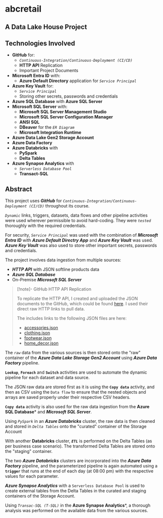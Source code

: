 # abcretail

## A Data Lake House Project

## Technologies Involved

- **GitHub** for:
	- *`Continuous-Integration/Continuous-Deployment (CI/CD)`*
	- **HTTP API** Replication
	- Important Project Documents
- **Microsoft Entra ID** with:
	- **Azure Default Directory** application for *`Service Principal`*
- **Azure Key Vault** for:
	- *`Service Principal`*
	- Storing other secrets, passwords and credentials
- **Azure SQL Database** with **Azure SQL Server**
- **Microsoft SQL Server** with:
	- **Microsoft SQL Server Management Studio**
	- **Microsoft SQL Server Configuration Manager**
	- **ANSI SQL**
	- **DBeaver** for the *`ER Diagram`*
	- **Microsoft Integration Runtime**
- **Azure Data Lake Gen2 Storage Account**
- **Azure Data Factory**
- **Azure Databricks** with
	- **PySpark**
	- **Delta Tables**
- **Azure Synapse Analytics** with
	- *`Serverless Database Pool`*
	- **Transact-SQL**

## Abstract

This project uses ***GitHub*** for *`Continuous-Integration/Continuous-Deployment (CI/CD)`* throughout its course.

*`Dynamic`* links, triggers, datasets, data flows and other pipeline activities were used wherever permissible to avoid hard-coding. They were *`tested`* thoroughly with the required credentials.

For security, *`Service Principal`* was used with the combination of ***Microsoft Entra ID*** with ***Azure Default Directry App*** and ***Azure Key Vault*** was used. ***Azure Key Vault*** was also used to store other important secrets, passwords and credentials.

The project involves data ingestion from multiple sources:

- ***HTTP API*** with JSON softline products data
- ***Azure SQL Database***
- On-Premise ***Microsoft SQL Server***

> [!note]- GitHub HTTP API Replication
> 
> To replicate the HTTP API, I created and uploaded the JSON documents to the GitHub, which could be found [here](https://github.com/midha-abhishek/abcretail/tree/main/softline_data). I used their direct raw HTTP links to pull data.
> 
> The includes links to the following JSON files are here:
> 
> - [accessories.json](https://raw.githubusercontent.com/midha-abhishek/abcretail/refs/heads/main/softline_data/accessories.json)
> - [clothing.json](https://raw.githubusercontent.com/midha-abhishek/abcretail/refs/heads/main/softline_data/clothing.json)
> - [footwear.json](https://raw.githubusercontent.com/midha-abhishek/abcretail/refs/heads/main/softline_data/footwear.json)
> - [home_decor.json](https://raw.githubusercontent.com/midha-abhishek/abcretail/refs/heads/main/softline_data/home_decor.json)

The *`raw`* data from the various sources is then stored onto the "raw" container of the ***Azure Data Lake Storage Gen2 Account*** using ***Azure Data Factory*** pipeline.

**`Lookup`**, **`Foreach`** and **`Switch`** activities are used to automate the dynamic pipeline for each dataset and data source.

The JSON raw data are stored first as it is using the **`Copy data`** activity, and then as CSV using the `Data flow` to ensure that the nested objects and arrays are saved properly under their respective CSV headers.

**`Copy data`** activity is also used for the raw data ingestion from the **Azure SQL Database*** and ***Microsoft SQL Server***.

Using *`PySpark`* in an ***Azure Databricks*** cluster, the raw data is then cleaned and stored in *`Delta Tables`* onto the "curated" container of the Storage Account

With another **Databricks** cluster, ***`ETL`*** is performed on the Delta Tables (as per business case scenario). The transformed Delta Tables are stored onto the "staging" container.

The two ***Azure Databricks*** clusters are incorporated into the ***Azure Data Factory*** pipeline, and the parameterized pipeline is again automated using a **`trigger`** that runs at the end of each day (at 08:00 pm) with the respective values for each parameter.

***Azure Synapse Analytics*** with a `Serverless Database Pool` is used to create external tables from the Delta Tables in the curated and staging containers of the Storage Account.

Using *`Transac-SQL (T-SQL)`* in the **Azure Synapse Analytics***, a thorough analysis was performed on the available data from the various sources.
